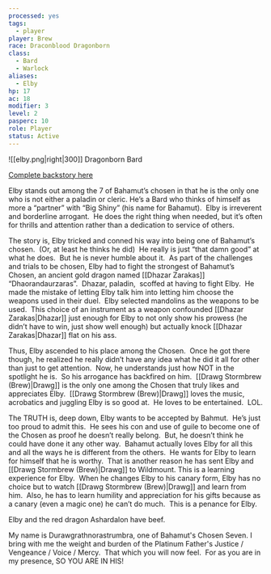 ```yaml
---
processed: yes
tags:
  - player
player: Brew
race: Draconblood Dragonborn
class:
  - Bard
  - Warlock
aliases:
  - Elby
hp: 17
ac: 18
modifier: 3
level: 2
pasperc: 10
role: Player
status: Active
---
```

![[elby.png|right|300]]
Dragonborn Bard

[Complete backstory here](https://docs.google.com/document/d/1kCYL-n-Ef8hgJOnDDW2yf36AA-WvBsK9O6JlzQ4Jdwk/edit)

Elby stands out among the 7 of Bahamut’s chosen in that he is the only one who is not either a paladin or cleric. He’s a Bard who thinks of himself as more a “partner” with “Big Shiny” (his name for Bahamut).  Elby is irreverent and borderline arrogant.  He does the right thing when needed, but it’s often for thrills and attention rather than a dedication to service of others.

The story is, Elby tricked and conned his way into being one of Bahamut’s chosen.  (Or, at least he thinks he did)  He really is just “that damn good” at what he does.  But he is never humble about it.  As part of the challenges and trials to be chosen, Elby had to fight the strongest of Bahamut’s Chosen, an ancient gold dragon named [[Dhazar Zarakas]] “Dhaorandaurzaras”.  Dhazar, paladin,  scoffed at having to fight Elby.  He made the mistake of letting Elby talk him into letting him choose the weapons used in their duel.  Elby selected mandolins as the weapons to be used.  This choice of an instrument as a weapon confounded [[Dhazar Zarakas|Dhazar]] just enough for Elby to not only show his prowess (he didn’t have to win, just show well enough) but actually knock [[Dhazar Zarakas|Dhazar]] flat on his ass.

Thus, Elby ascended to his place among the Chosen.  Once he got there though, he realized he really didn’t have any idea what he did it all for other than just to get attention.  Now, he understands just how NOT in the spotlight he is.  So his arrogance has backfired on him.  [[Drawg Stormbrew (Brew)|Drawg]] is the only one among the Chosen that truly likes and appreciates Elby.  [[Drawg Stormbrew (Brew)|Drawg]] loves the music, acrobatics and juggling Elby is so good at.  He loves to be entertained.  LOL.

The TRUTH is, deep down, Elby wants to be accepted by Bahmut.  He’s just too proud to admit this.  He sees his con and use of guile to become one of the Chosen as proof he doesn’t really belong.  But, he doesn’t think he could have done it any other way.  Bahamut actually loves Elby for all this and all the ways he is different from the others.  He wants for Elby to learn for himself that he is worthy.  That is another reason he has sent Elby and [[Drawg Stormbrew (Brew)|Drawg]] to Wildmount. This is a learning experience for Elby.  When he changes Elby to his canary form, Elby has no choice but to watch [[Drawg Stormbrew (Brew)|Drawg]] and learn from him.  Also, he has to learn humility and appreciation for his gifts because as a canary (even a magic one) he can’t do much.  This is a penance for Elby.

Elby and the red dragon Ashardalon have beef.

My name is Durawgrathnorastrumbra, one of Bahamut's Chosen Seven. I bring with me the weight and burden of the Platinum Father's Justice / Vengeance / Voice / Mercy.  That which you will now feel.  For as you are in my presence, SO YOU ARE IN HIS!